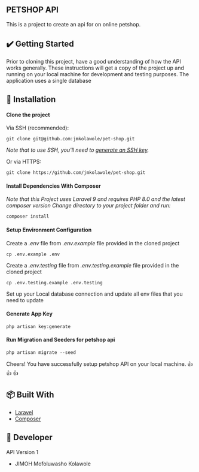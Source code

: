 ## PETSHOP API

This is a project to create an api for on online petshop.

## :heavy_check_mark: Getting Started
Prior to cloning this project, have a good understanding of how the API works generally. These instructions 
will get a copy of the project up and running on your local machine for development and testing purposes. The application uses a single database

## :rocket: Installation

#### Clone the project

Via SSH (recommended):
```
git clone git@github.com:jmkolawole/pet-shop.git
```
*Note that to use SSH, you'll need to [generate an SSH key](https://git-scm.com/book/en/v2/Git-on-the-Server-Generating-Your-SSH-Public-Key).*

Or via HTTPS:
```
git clone https://github.com/jmkolawole/pet-shop.git
```

#### Install Dependencies With Composer
*Note that this Project uses Laravel 9 and requires PHP 8.0 and the latest composer version
Change directory to your project folder and run:*
```
composer install
```

#### Setup Environment Configuration
Create a _.env_ file from _.env.example_ file provided in the cloned project
```
cp .env.example .env
```
Create a _.env.testing_ file from _.env.testing.example_ file provided in the cloned project
```
cp .env.testing.example .env.testing
```

Set up your Local database connection and update all env files that you need to update

#### Generate App Key
```
php artisan key:generate
```

#### Run Migration and Seeders for petshop api

```
php artisan migrate --seed
```

Cheers! You have successfully setup petshop API on your local machine.
:+1: :+1: :+1:


## :package: Built With

* [Laravel](http://laravel.com/docs/)
* [Composer](https://getcomposer.org/)

## :handshake: Developer

API Version 1
- JIMOH Mofoluwasho Kolawole

